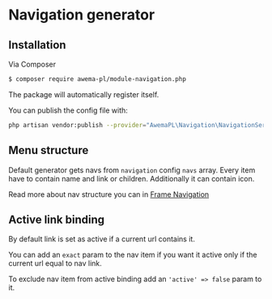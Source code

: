 # Navigation generator

## Installation

Via Composer

``` bash
$ composer require awema-pl/module-navigation.php
```

The package will automatically register itself.

You can publish the config file with:

```bash
php artisan vendor:publish --provider="AwemaPL\Navigation\NavigationServiceProvider" --tag="config"
```

## Menu structure

Default generator gets navs from `navigation` config `navs` array. Every item have to contain name and link or children.
Additionally it can contain icon.

Read more about nav structure you can in [Frame Navigation](https://www.awema.pl/documentation/components/indigo-layout/1.0/frame-nav)

## Active link binding

By default link is set as active if a current url contains it.

You can add an `exact` param to the nav item if you want it active only if the current url equal to nav link.

To exclude nav item from active binding add an `'active' => false` param to it. 
